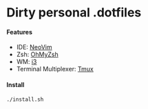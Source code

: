 Dirty personal .dotfiles
========================


#### Features

- IDE: [NeoVim](http://neovim.io)
- Zsh: [OhMyZsh](https://github.com/robbyrussell/oh-my-zsh)
- WM: [i3](https://i3wm.org/)
- Terminal Multiplexer: [Tmux](https://tmux.github.io/)

#### Install

```bash
./install.sh
```

